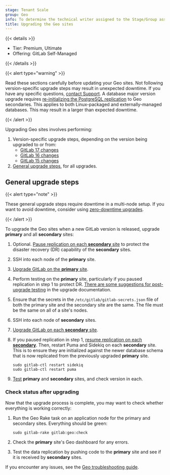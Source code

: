 ```yaml
---
stage: Tenant Scale
group: Geo
info: To determine the technical writer assigned to the Stage/Group associated with this page, see https://handbook.gitlab.com/handbook/product/ux/technical-writing/#assignments
title: Upgrading the Geo sites
---
```


{{< details >}}

- Tier: Premium, Ultimate
- Offering: GitLab Self-Managed

{{< /details >}}

{{< alert type="warning" >}}

Read these sections carefully before updating your Geo sites. Not following
version-specific upgrade steps may result in unexpected downtime. If you have
any specific questions, [contact Support](https://about.gitlab.com/support/#contact-support).
A database major version upgrade requires [re-initializing the PostgreSQL replication](https://docs.gitlab.com/omnibus/settings/database.html#upgrading-a-geo-instance)
to Geo secondaries. This applies to both Linux-packaged and externally-managed databases.
This may result in a larger than expected downtime.

{{< /alert >}}

Upgrading Geo sites involves performing:

1. Version-specific upgrade steps, depending on the version being upgraded to or from:
   - [GitLab 17 changes](../../../update/versions/gitlab_17_changes.md)
   - [GitLab 16 changes](../../../update/versions/gitlab_16_changes.md)
   - [GitLab 15 changes](../../../update/versions/gitlab_15_changes.md)
1. [General upgrade steps](#general-upgrade-steps), for all upgrades.

## General upgrade steps

{{< alert type="note" >}}

These general upgrade steps require downtime in a multi-node setup.
If you want to avoid downtime, consider using [zero-downtime upgrades](../../../update/zero_downtime.md#multi-node--ha-deployment-with-geo).

{{< /alert >}}

To upgrade the Geo sites when a new GitLab version is released, upgrade **primary**
and all **secondary** sites:

1. Optional. [Pause replication on each **secondary** site](pause_resume_replication.md)
   to protect the disaster recovery (DR) capability of the **secondary** sites.
1. SSH into each node of the **primary** site.
1. [Upgrade GitLab on the **primary** site](../../../update/package/_index.md#by-using-the-official-repositories-recommended).
1. Perform testing on the **primary** site, particularly if you paused replication in step 1 to protect DR.
   [There are some suggestions for post-upgrade testing](../../../update/_index.md#pre-upgrade-and-post-upgrade-checks) in the upgrade documentation.
1. Ensure that the secrets in the `/etc/gitlab/gitlab-secrets.json` file of both the primary site and the secondary site are the same. The file must be the same on all of a site's nodes.
1. SSH into each node of **secondary** sites.
1. [Upgrade GitLab on each **secondary** site](../../../update/package/_index.md#by-using-the-official-repositories-recommended).
1. If you paused replication in step 1, [resume replication on each **secondary**](../_index.md#pausing-and-resuming-replication).
   Then, restart Puma and Sidekiq on each **secondary** site. This is to ensure they
   are initialized against the newer database schema that is now replicated from
   the previously upgraded **primary** site.

   ```shell
   sudo gitlab-ctl restart sidekiq
   sudo gitlab-ctl restart puma
   ```

1. [Test](#check-status-after-upgrading) **primary** and **secondary** sites, and check version in each.

### Check status after upgrading

Now that the upgrade process is complete, you may want to check whether
everything is working correctly:

1. Run the Geo Rake task on an application node for the primary and secondary sites. Everything should be green:

   ```shell
   sudo gitlab-rake gitlab:geo:check
   ```

1. Check the **primary** site's Geo dashboard for any errors.
1. Test the data replication by pushing code to the **primary** site and see if it
   is received by **secondary** sites.

If you encounter any issues, see the [Geo troubleshooting guide](troubleshooting/_index.md).

